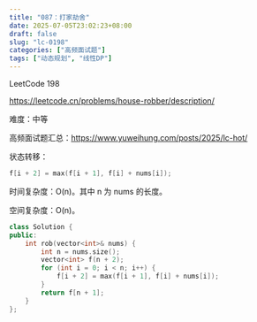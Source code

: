 ```yaml
---
title: "087：打家劫舍"
date: 2025-07-05T23:02:23+08:00
draft: false
slug: "lc-0198"
categories: ["高频面试题"]
tags: ["动态规划", "线性DP"]
---
```


LeetCode 198

https://leetcode.cn/problems/house-robber/description/

难度：中等

高频面试题汇总：https://www.yuweihung.com/posts/2025/lc-hot/

状态转移：

```cpp
f[i + 2] = max(f[i + 1], f[i] + nums[i]);
```

时间复杂度：O(n)。其中 n 为 nums 的长度。

空间复杂度：O(n)。

<!--more-->

```cpp
class Solution {
public:
    int rob(vector<int>& nums) {
        int n = nums.size();
        vector<int> f(n + 2);
        for (int i = 0; i < n; i++) {
            f[i + 2] = max(f[i + 1], f[i] + nums[i]);
        }
        return f[n + 1];
    }
};
```
